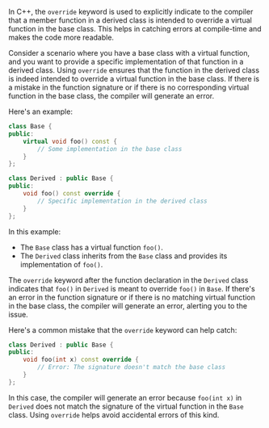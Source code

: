 In C++, the `override` keyword is used to explicitly indicate to the compiler that a member function in a derived class is intended to override a virtual function in the base class. This helps in catching errors at compile-time and makes the code more readable.

Consider a scenario where you have a base class with a virtual function, and you want to provide a specific implementation of that function in a derived class. Using `override` ensures that the function in the derived class is indeed intended to override a virtual function in the base class. If there is a mistake in the function signature or if there is no corresponding virtual function in the base class, the compiler will generate an error.

Here's an example:

```cpp
class Base {
public:
    virtual void foo() const {
        // Some implementation in the base class
    }
};

class Derived : public Base {
public:
    void foo() const override {
        // Specific implementation in the derived class
    }
};
```

In this example:

- The `Base` class has a virtual function `foo()`.
- The `Derived` class inherits from the `Base` class and provides its implementation of `foo()`.

The `override` keyword after the function declaration in the `Derived` class indicates that `foo()` in `Derived` is meant to override `foo()` in `Base`. If there's an error in the function signature or if there is no matching virtual function in the base class, the compiler will generate an error, alerting you to the issue.

Here's a common mistake that the `override` keyword can help catch:

```cpp
class Derived : public Base {
public:
    void foo(int x) const override {
        // Error: The signature doesn't match the base class
    }
};
```

In this case, the compiler will generate an error because `foo(int x)` in `Derived` does not match the signature of the virtual function in the `Base` class. Using `override` helps avoid accidental errors of this kind.